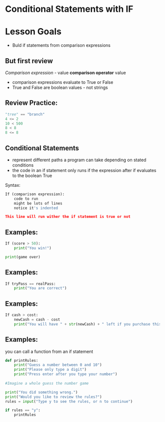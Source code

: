 # Conditional Statements with IF

# Lesson Goals
- Buld if statements from comparison expressions

## But first review
*Comparison expression* - value **comparison operator** value
- comparison expressions evaluate to True or False
- True and False are boolean values - not strings

## Review Practice:

```python
"tree" == "branch"
4 <= 2
10 < 500
8 < 8
8 <= 8
```

## Conditional Statements

- represent different paths a program can take depending on stated conditions
- the code in an if statement only runs if the expression after if evaluates to the boolean True

Syntax:
```python
If (comparison expression):
    code to run
    might be lots of lines
    notice it's indented

This line will run wither the if statement is true or not
```

## Examples:

```python
If (score > 50):
    print("You win!")

print(game over)
```

## Examples:
```python
If tryPass == realPass:
    print("You are correct")
```

## Examples:
```python
If cash > cost:
    newCash = cash - cost
    print("You will have " + str(newCash) + " left if you purchase this item!")
```

## Examples:
you can call a function from an if statement
```python
def printRules:
    print("Guess a number between 0 and 10")
    print("Please only type a digit")
    print("Press enter after you type your number")
    
#Imagine a whole guess the number game

print("You did something wrong.")
print("Would you like to review the rules?")
rules = input("Type y to see the rules, or n to continue")

if rules == "y":
    printRules
